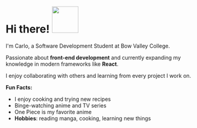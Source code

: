 # Hi there! <img src="https://media3.giphy.com/media/v1.Y2lkPTc5MGI3NjExZmhydmp2cWViOHEzM2V2a2Y2cTZlZmhtdDVnc25mMDBqbm4zeDZ1eSZlcD12MV9pbnRlcm5hbF9naWZfYnlfaWQmY3Q9cw/3D96lKYdZi8DtTSfqr/giphy.gif" width="70">

I'm Carlo, a Software Development Student at Bow Valley College.

Passionate about **front-end development** and currently expanding my knowledge in modern frameworks like **React**.

I enjoy collaborating with others and learning from every project I work on.

**Fun Facts:**
- I enjoy cooking and trying new recipes
- Binge-watching anime and TV series
- One Piece is my favorite anime
- **Hobbies**: reading manga, cooking, learning new things
